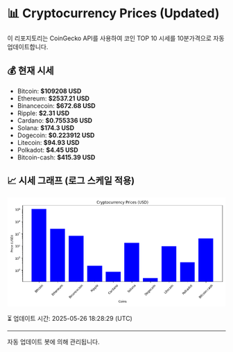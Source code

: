
# 📊 Cryptocurrency Prices (Updated)

이 리포지토리는 CoinGecko API를 사용하여 코인 TOP 10 시세를 10분가격으로 자동 업데이트합니다.

## 💰 현재 시세
- Bitcoin: **$109208 USD**
- Ethereum: **$2537.21 USD**
- Binancecoin: **$672.68 USD**
- Ripple: **$2.31 USD**
- Cardano: **$0.755336 USD**
- Solana: **$174.3 USD**
- Dogecoin: **$0.223912 USD**
- Litecoin: **$94.93 USD**
- Polkadot: **$4.45 USD**
- Bitcoin-cash: **$415.39 USD**

## 📈 시세 그래프 (로그 스케일 적용)
![Crypto Prices](crypto_prices.png)

⏳ 업데이트 시간: 2025-05-26 18:28:29 (UTC)

---
자동 업데이트 봇에 의해 관리됩니다.
